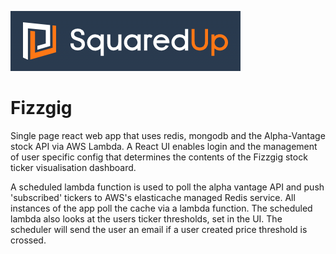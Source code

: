 ![squared up logo](squaredUp.png "Squared Up Logo")

# Fizzgig

Single page react web app that uses redis, mongodb and the Alpha-Vantage stock API via AWS Lambda.
A React UI enables login and the management of user specific config that determines the contents
of the Fizzgig stock ticker visualisation dashboard.

A scheduled lambda function is used to poll the alpha vantage API and push 'subscribed' tickers
to AWS's elasticache managed Redis service. All instances of the app poll the cache via a lambda function.
The scheduled lambda also looks at the users ticker thresholds, set in the UI.
The scheduler will send the user an email if a user created price threshold is crossed.
